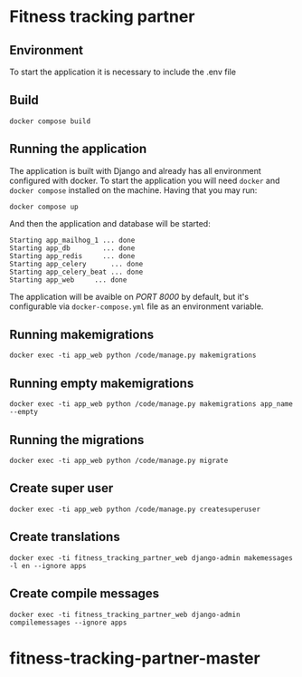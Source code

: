# Fitness tracking partner

## Environment

To start the application it is necessary to include the .env file

## Build

```shell
docker compose build
```

## Running the application

The application is built with Django and already has all environment configured with docker. To start the application you will need `docker` and `docker compose` installed on the machine. Having that you may run:

```shell
docker compose up
```

And then the application and database will be started:

```shell
Starting app_mailhog_1 ... done
Starting app_db        ... done
Starting app_redis     ... done
Starting app_celery      ... done
Starting app_celery_beat ... done
Starting app_web     ... done
```

The application will be avaible on _PORT 8000_ by default, but it's configurable via `docker-compose.yml` file as an environment variable.


## Running makemigrations

```shell
docker exec -ti app_web python /code/manage.py makemigrations
```

## Running empty makemigrations

```shell
docker exec -ti app_web python /code/manage.py makemigrations app_name --empty
```

## Running the migrations

```shell
docker exec -ti app_web python /code/manage.py migrate
```

## Create super user

```shell
docker exec -ti app_web python /code/manage.py createsuperuser
```

## Create translations

```shell
docker exec -ti fitness_tracking_partner_web django-admin makemessages -l en --ignore apps

```

## Create compile messages

```shell
docker exec -ti fitness_tracking_partner_web django-admin compilemessages --ignore apps

```

# fitness-tracking-partner-master

